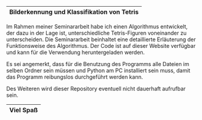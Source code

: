 |Bilderkennung und Klassifikation von Tetris|          
|-------------------------------------------|

Im Rahmen meiner Seminararbeit habe ich einen Algorithmus entwickelt, der dazu in der Lage ist, unterschiedliche Tetris-Figuren voneinander zu unterscheiden. Die Seminararbeit beinhaltet eine detaillierte Erläuterung der Funktionsweise des Algorithmus. Der Code ist auf dieser Website verfügbar und kann für die Verwendung heruntergeladen werden.

Es sei angemerkt, dass für die Benutzung des Programms alle Dateien im selben Ordner sein müssen und Python am PC installiert sein muss, damit das Programm reibungslos durchgeführt werden kann.

Des Weiteren wird dieser Repository eventuell nicht dauerhaft aufrufbar sein.


|                Viel Spaß                  |          
|-------------------------------------------|
